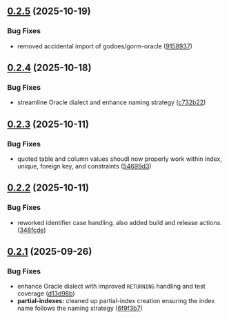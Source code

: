 ## [0.2.5](https://github.com/cmmoran/gorm-oracle/compare/v0.2.4...v0.2.5) (2025-10-19)


### Bug Fixes

* removed accidental import of godoes/gorm-oracle ([9158937](https://github.com/cmmoran/gorm-oracle/commit/9158937203e4f954e8bf2429f7b48d37a4c27e31))



## [0.2.4](https://github.com/cmmoran/gorm-oracle/compare/v0.2.3...v0.2.4) (2025-10-18)


### Bug Fixes

* streamline Oracle dialect and enhance naming strategy ([c732b22](https://github.com/cmmoran/gorm-oracle/commit/c732b2273d0fadcee07be0f38902fbeeb5c591bc))



## [0.2.3](https://github.com/cmmoran/gorm-oracle/compare/v0.2.2...v0.2.3) (2025-10-11)


### Bug Fixes

* quoted table and column values shoudl now properly work within index, unique, foreign key, and constraints ([54699d3](https://github.com/cmmoran/gorm-oracle/commit/54699d30a310bd71671af0e6ec8b2c527c53e7a8))



## [0.2.2](https://github.com/cmmoran/gorm-oracle/compare/v0.2.1...v0.2.2) (2025-10-11)


### Bug Fixes

* reworked identifier case handling. also added build and release actions. ([348fcde](https://github.com/cmmoran/gorm-oracle/commit/348fcdef5bfcc74cfbfbea49296cc9e8376448ca))



## [0.2.1](https://github.com/cmmoran/gorm-oracle/compare/v0.2.0...v0.2.1) (2025-09-26)


### Bug Fixes

* enhance Oracle dialect with improved `RETURNING` handling and test coverage ([d13d98b](https://github.com/cmmoran/gorm-oracle/commit/d13d98b0f84f7520b32b83c5d1b1476e2c42a174))
* **partial-indexes:** cleaned up partial-index creation ensuring the index name follows the naming strategy ([6f9f3b7](https://github.com/cmmoran/gorm-oracle/commit/6f9f3b7a4393f9c9f0964eed35a9f1405f889a24))



